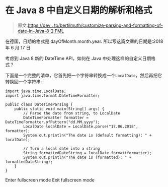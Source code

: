 # 在 Java 8 中自定义日期的解析和格式

> 原文:[https://dev . to/bertilmuth/customize-parsing-and-formatting-of-date-in-Java-8-2 FML](https://dev.to/bertilmuth/customize-parsing-and-formatting-of-dates-in-java-8-2fml)

在德国，日期的格式是 dayOfMonth.month.year.
所以写这篇文章的日期是:2018 年 6 月 17 日

考虑到 Java 8 新的 DateTime API，如何在 Java 中处理这样的自定义日期格式？

下面是一个完整的清单，它首先把一个字符串转换成一个`LocalDate`，然后再把它转换回一个字符串:

```
import java.time.LocalDate;
import java.time.format.DateTimeFormatter;

public class DateTimeParsing {
    public static void main(String[] args) {
        // Parse the date from string, to LocalDate
        DateTimeFormatter formatter = DateTimeFormatter.ofPattern("dd.MM.yyyy");
        LocalDate localDate = LocalDate.parse("17.06.2018", formatter);
        System.out.println("The date is (default formatting): " + localDate);

        // Turn a local date into a string
        String formattedDateString = localDate.format(formatter);
        System.out.println("The date is (formatted): " + formattedDateString);
    }
} 
```

Enter fullscreen mode Exit fullscreen mode